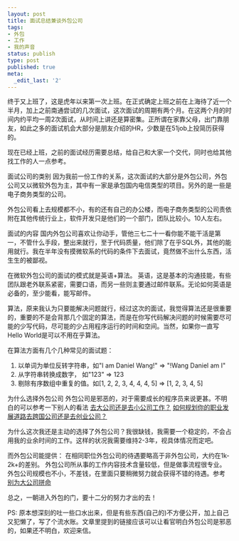 ```yaml
---
layout: post
title: 面试总结兼谈外包公司
tags:
- 外包
- 工作
- 我的声音
status: publish
type: post
published: true
meta:
  _edit_last: '2'
---
```

终于又上班了，这是虎年以来第一次上班。在正式确定上班之前在上海待了近一个半月，加上之前南通尝试的几次面试，这次面试的周期有两个月。在这两个月的时间内约平均一周2次面试，从时间上讲还是算密集。正所谓在家靠父母，出门靠朋友，如此之多的面试机会大部分是朋友介绍的HR，少数是在51job上投简历获得的。

现在已经上班，之前的面试经历需要总结，给自己和大家一个交代，同时也给其他找工作的人一点参考。

面试公司的类别
因为我前一份工作的关系，这次面试的大部分是外包公司，外包公司又以微软外包为主，其中有一家是承包国内电信类型的项目。另外的是一些是电子商务类型的公司。

外包公司看上去规模都不小，有的还有自己的办公楼，而电子商务类型的公司责依附在其他传统行业上，软件开发只是他们的一个部门，团队比较小。10人左右。

面试的内容
国内外包公司喜欢让你动手，管他三七二十一看你能不能干活是第一，不管什么手段，整出来就行，至于代码质量，他们除了在乎SQL外，其他的能用就行。我在半年没有摸微软系的代码的条件下去面试，竟然做不出什么东西，活生生的被鄙视。

在微软外包公司的面试的模式就是英语+算法。
英语，这是基本的沟通技能，有些团队跟老外联系紧密，需要口语，而另一些则主要通过邮件联系。无论如何英语是必备的，至少能看，能写邮件。

算法，原来我认为只要能解决问题就行，经过这次的面试，我觉得算法还是很重要的，重要的不是会背那几个固定的算法，而是在你写代码解决问题的时候需要尽可能的少写代码，尽可能的少占用程序运行的时间和空间。当然，如果你一直写Hello World是可以不用在乎算法。

在算法方面有几个几种常见的面试题：
1. 以单词为单位反转字符串，如"I am Daniel Wang!" => "!Wang Daniel am I"
2. 从字符串转换成数字， 如"123" => 123
3. 剔除有序数组中重复的值。如[1, 2, 2, 3, 4, 4, 4, 5] => [1, 2, 3, 4, 5]

为什么选择外包公司
外包公司是邪恶的，对于需要成长的程序员来说更甚。不明白的可以参考一下别人的看法 <a href="http://www.dbanotes.net/jobs/howto_choose_company_style.html" target="_blank">去大公司还是去小公司工作？</a> <a href="http://www.javaeye.com/topic/36355#178908" target="_blank">如何规划你的职业发展道路</a><a href="http://robbin.javaeye.com/blog/730223">去跨国公司还是去创业公司？</a>

为什么这次我还是主动的选择了外包公司？我很缺钱，我需要一个稳定的，不会占用我的业余时间的工作。这样的状况我需要维持2-3年，视具体情况而定吧。

而外包公司能提供：
在相同职位外包公司的待遇要略高于非外包公司，大约在1k-2k+的差别。
外包公司所从事的工作内容技术含量较低，但是做事流程很专业。
外包公司规模也不小，不差钱，在里面只要稍微努力就会获得不错的待遇。参考 <a href="http://www.ruanyifeng.com/blog/2010/08/not_working_hard_for_a_big_company.html">别为大公司拼命</a>

总之，一朝进入外包的门，要十二分的努力才出的去！

PS:
原本想深刻的吐一些口水出来，但是有些东西(自己的)不方便公开，加上自己又犯懒了，写了个流水账。文章里提到的链接应该可以让看官明白外包公司是邪恶的，如果还不明白，欢迎来信。
